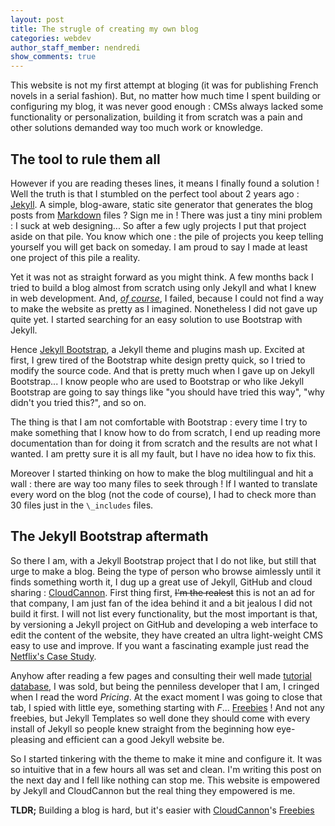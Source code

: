 ```yaml
---
layout: post
title: The strugle of creating my own blog
categories: webdev
author_staff_member: nendredi
show_comments: true
---
```

This website is not my first attempt at bloging (it was for publishing French novels in a serial fashion). But, no matter how much time I spent building or configuring my blog, it was never good enough : CMSs always lacked some functionality or personalization, building it from scratch was a pain and other solutions demanded way too much work or knowledge.

## The tool to rule them all

However if you are reading theses lines, it means I finally found a solution ! Well the truth is that I stumbled on the perfect tool about 2 years ago : [Jekyll]. A simple, blog-aware, static site generator that generates the blog posts from [Markdown] files ? Sign me in ! There was just a tiny mini problem : I suck at web designing... So after a few ugly projects I put that project aside on that pile. You know which one : the pile of projects you keep telling yourself you will get back on someday. I am proud to say I made at least one project of this pile a reality.

Yet it was not as straight forward as you might think. A few months back I tried to build a blog almost from scratch using only Jekyll and what I knew in web development. And, *[of course]*, I failed, because I could not find a way to make the website as pretty as I imagined. Nonetheless I did not gave up quite yet. I started searching for an easy solution to use Bootstrap with Jekyll.

Hence [Jekyll Bootstrap], a Jekyll theme and plugins mash up. Excited at first, I grew tired of the Bootstrap white design pretty quick, so I tried to modify the source code. And that is pretty much when I gave up on Jekyll Bootstrap... I know people who are used to Bootstrap or who like Jekyll Bootstrap are going to say things like "you should have tried this way", "why didn't you tried this?", and so on.

The thing is that I am not comfortable with Bootstrap : every time I try to make something that I know how to do from scratch, I end up reading more documentation than for doing it from scratch and the results are not what I wanted. I am pretty sure it is all my fault, but I have no idea how to fix this.

Moreover I started thinking on how to make the blog multilingual and hit a wall : there are way too many files to seek through ! If I wanted to translate every word on the blog (not the code of course), I had to check more than 30 files just in the `\_includes` files.

## The Jekyll Bootstrap aftermath

So there I am, with a Jekyll Bootstrap project that I do not like, but still that urge to make a blog. Being the type of person who browse aimlessly until it finds something worth it, I dug up a great use of Jekyll, GitHub and cloud sharing : [CloudCannon]. First thing first, ~~I'm the realest~~ this is not an ad for that company, I am just fan of the idea behind it and a bit jealous I did not build it first. I will not list every functionality, but the most important is that, by versioning a Jekyll project on GitHub and developing a web interface to edit the content of the website, they have created an ultra light-weight CMS easy to use and improve. If you want a fascinating example just read the [Netflix's Case Study].

Anyhow after reading a few pages and consulting their well made [tutorial database][CloudCannon Academy], I was sold, but being the penniless developer that I am, I cringed when I read the word *Pricing*. At the exact moment I was going to close that tab, I spied with little eye, something starting with *F*... [Freebies] !
And not any freebies, but Jekyll Templates so well done they should come with every install of Jekyll so people knew straight from the beginning how eye-pleasing and efficient can a good Jekyll website be.

So I started tinkering with the theme to make it mine and configure it. It was so intuitive that in a few hours all was set and clean. I'm writing this post on the next day and I fell like nothing can stop me. This website is empowered by Jekyll and CloudCannon but the real thing they empowered is me.

[Jekyll]: https://jekyllrb.co
[Markdown]: https://daringfireball.net/projects/markdown/
[of course]: https://youtu.be/X8u7px_GzWQ
[Jekyll Bootstrap]: https://github.com/plusjade/jekyll-bootstrap
[CloudCannon]: https://cloudcannon.com
[Netflix's Case Study]: https://cloudcannon.com/case-studies/netflix/
[CloudCannon Academy]: https://learn.cloudcannon.com/
[Freebies]: https://cloudcannon.com/freebies/

**TLDR;** Building a blog is hard, but it's easier with [CloudCannon]'s [Freebies]
